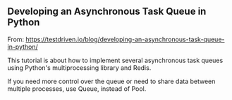 ## Developing an Asynchronous Task Queue in Python
  
From: https://testdriven.io/blog/developing-an-asynchronous-task-queue-in-python/  

This tutorial is about how to implement several asynchronous task queues using Python's multiprocessing library and Redis.  

If you need more control over the queue or need to share data between multiple processes, use Queue, instead of Pool.  

